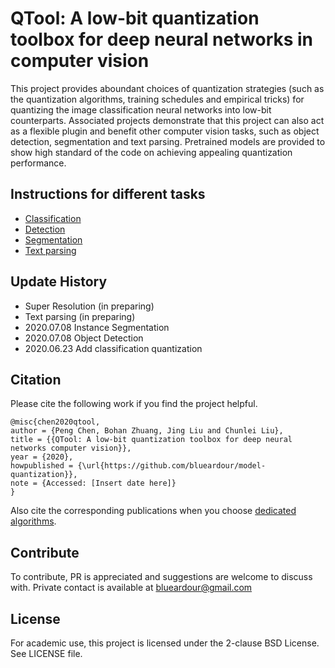 
# QTool: A low-bit quantization toolbox for deep neural networks in computer vision

This project provides aboundant choices of quantization strategies (such as the quantization algorithms, training schedules and empirical tricks) for quantizing the image classification neural networks into low-bit counterparts. Associated projects demonstrate that this project can also act as a flexible plugin and benefit other computer vision tasks, such as object detection, segmentation and text parsing. Pretrained models are provided to show high standard of the code on achieving appealing quantization performance. 

## Instructions for different tasks

- [Classification](./doc/classification.md)
- [Detection](./doc/detection.md)
- [Segmentation](./doc/detection.md)
- [Text parsing](./doc/detection.md)

## Update History

- Super Resolution (in preparing)
- Text parsing (in preparing)
- 2020.07.08 Instance Segmentation
- 2020.07.08 Object Detection
- 2020.06.23 Add classification quantization

## Citation

Please cite the following work if you find the project helpful.

```
@misc{chen2020qtool,
author = {Peng Chen, Bohan Zhuang, Jing Liu and Chunlei Liu},
title = {{QTool: A low-bit quantization toolbox for deep neural networks computer vision}},
year = {2020},
howpublished = {\url{https://github.com/blueardour/model-quantization}},
note = {Accessed: [Insert date here]}
}
```


Also cite the corresponding publications when you choose [dedicated algorithms](./doc/reference.md).

## Contribute

To contribute, PR is appreciated and suggestions are welcome to discuss with. Private contact is available at blueardour@gmail.com

## License

For academic use, this project is licensed under the 2-clause BSD License. See LICENSE file.

